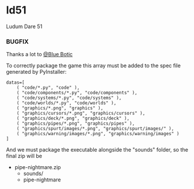 # ld51
Ludum Dare 51

### BUGFIX

Thanks a lot to [@Blue Botic](https://stackoverflow.com/users/11130781/blue-botic)

To correctly package the game this array must be added to the spec file generated by PyInstaller:
```
datas=[
	( "code/*.py", "code" ),
	( "code/components/*.py", "code/components" ),
	( "code/systems/*.py", "code/systems" ),
	( "code/worlds/*.py", "code/worlds" ),
	( "graphics/*.png", "graphics" ),
	( "graphics/cursors/*.png", "graphics/cursors" ),
	( "graphics/deck/*.png", "graphics/deck" ),
	( "graphics/pipes/*.png", "graphics/pipes" ),
	( "graphics/spurt/images/*.png", "graphics/spurt/images/" ),
	( "graphics/warning/images/*.png", "graphics/warning/images" )
]
```
And we must package the executable alongside the "sounds" folder, so the final zip will be

- pipe-nightmare.zip
	- sounds/
	- pipe-nightmare
